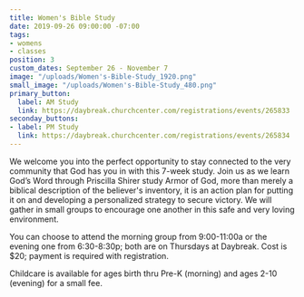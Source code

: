 ```yaml
---
title: Women's Bible Study
date: 2019-09-26 09:00:00 -07:00
tags:
- womens
- classes
position: 3
custom_dates: September 26 - November 7
image: "/uploads/Women's-Bible-Study_1920.png"
small_image: "/uploads/Women's-Bible-Study_480.png"
primary_button:
  label: AM Study
  link: https://daybreak.churchcenter.com/registrations/events/265833
seconday_buttons:
- label: PM Study
  link: https://daybreak.churchcenter.com/registrations/events/265834
---
```


We welcome you into the perfect opportunity to stay connected to the very community that God has you in with this 7-week study. Join us as we learn God’s Word through Priscilla Shirer study Armor of God, more than merely a biblical description of the believer's inventory, it is an action plan for putting it on and developing a personalized strategy to secure victory. We will gather in small groups to encourage one another in this safe and very loving environment.

You can choose to attend the morning group from 9:00-11:00a or the evening one from 6:30-8:30p; both are on Thursdays at Daybreak. Cost is $20; payment is required with registration.

Childcare is available for ages birth thru Pre-K (morning) and ages 2-10 (evening) for a small fee. 
